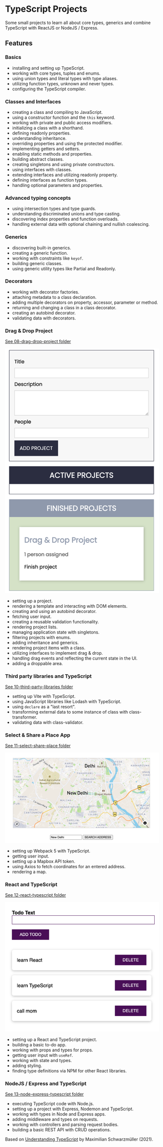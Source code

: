 # TypeScript Projects

Some small projects to learn all about core types, generics and combine TypeScript with ReactJS or NodeJS / Express.

## Features

### Basics

- installing and setting up TypeScript.
- working with core types, tuples and enums.
- using union types and literal types with type aliases.
- utilizing function types, unknown and never types.
- configuring the TypeScript compiler.

### Classes and Interfaces

- creating a class and compiling to JavaScript.
- using a constructor function and the `this` keyword.
- working with private and public access modifiers.
- initializing a class with a shorthand.
- defining readonly properties.
- understanding inheritance.
- overriding properties and using the protected modifier.
- implementing getters and setters.
- enabling static methods and properties.
- building abstract classes.
- creating singletons and using private constructors.
- using interfaces with classes.
- extending interfaces and utilizing readonly property.
- defining interfaces as function types.
- handling optional parameters and properties.

### Advanced typing concepts

- using intersection types and type guards.
- understanding discriminated unions and type casting.
- discovering index properties and function overloads.
- handling external data with optional chaining and nullish coalescing.

### Generics

- discovering built-in generics.
- creating a generic function.
- working with constraints like `keyof`.
- building generic classes.
- using generic utility types like Partial and Readonly.

### Decorators

- working with decorator factories.
- attaching metadata to a class declaration.
- adding multiple decorators on property, accessor, parameter or method.
- returning and changing a class in a class decorator.
- creating an autobind decorator.
- validating data with decorators.

### Drag & Drop Project

[See 08-drag-drop-project folder](08-drag-drop-project)

<p align="center">
        <a href="08-drag-drop-project">
                <img src="08-drag-drop-project/screenshot.png" style="width:528px;max-width: 100%;">
        </a>
</p>

- setting up a project.
- rendering a template and interacting with DOM elements.
- creating and using an autobind decorator.
- fetching user input.
- creating a reusable validation functionality.
- rendering project lists.
- managing application state with singletons.
- filtering projects with enums.
- adding inheritance and generics.
- rendering project items with a class.
- utilizing interfaces to implement drag & drop.
- handling drag events and reflecting the current state in the UI.
- adding a droppable area.

### Third party libraries and TypeScript

[See 10-third-party-libraries folder](10-third-party-libraries)

- setting up Vite with TypeScript.
- using JavaScript libraries like Lodash with TypeScript.
- using `declare` as a "last resort".
- transforming external data to some instance of class with class-transformer.
- validating data with class-validator.

### Select & Share a Place App

[See 11-select-share-place folder](11-select-share-place)

<p align="center">
        <a href="11-select-share-place">
                <img src="11-select-share-place/screenshot.png" style="width:528px;max-width: 100%;">
        </a>
</p>

- setting up Webpack 5 with TypeScript.
- getting user input.
- setting up a Mapbox API token.
- using Axios to fetch coordinates for an entered address.
- rendering a map.

### React and TypeScript

[See 12-react-typescript folder](12-react-typescript)

<p align="center">
        <a href="12-react-typescript">
                <img src="12-react-typescript/screenshot.png" style="width:528px;max-width: 100%;">
        </a>
</p>

- setting up a React and TypeScript project.
- building a basic to-do app.
- working with props and types for props.
- getting user input with `useRef`.
- working with state and types.
- adding styling.
- finding type definitions via NPM for other React libraries.

### NodeJS / Express and TypeScript

[See 13-node-express-typescript folder](13-node-express-typescript)

- executing TypeScript code with Node.js.
- setting up a project with Express, Nodemon and TypeScript.
- working with types in Node and Express apps.
- adding middleware and types on requests.
- working with controllers and parsing request bodies.
- building a basic REST API with CRUD operations.

Based on [Understanding TypeScript](https://www.udemy.com/course/understanding-typescript/) by Maximilian Schwarzmüller (2021).
